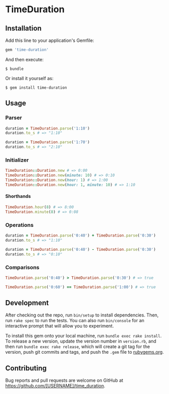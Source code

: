 # TimeDuration

## Installation

Add this line to your application's Gemfile:

```ruby
gem 'time-duration'
```

And then execute:

    $ bundle

Or install it yourself as:

    $ gem install time-duration

## Usage



### Parser

```ruby
duration = TimeDuration.parse('1:10')
duration.to_s # => "1:10"

duration = TimeDuration.parse('1:70')
duration.to_s # => "2:10"
```

### Initializer

```ruby
TimeDuration::Duration.new # => 0:00
TimeDuration::Duration.new(minute: 10) # => 0:10
TimeDuration::Duration.new(hour: 1) # => 1:00
TimeDuration::Duration.new(hour: 1, minute: 10) # => 1:10
```

#### Shorthands
```ruby
TimeDuration.hour(8) # => 8:00
TimeDuration.minute(8) # => 0:08
```

### Operations

```ruby
duration = TimeDuration.parse('0:40') + TimeDuration.parse('0:30')
duration.to_s # => "1:10"

duration = TimeDuration.parse('0:40') - TimeDuration.parse('0:30')
duration.to_s # => "0:10"
```

### Comparisons

```ruby
TimeDuration.parse('0:40') > TimeDuration.parse('0:30') # => true

TimeDuration.parse('0:60') == TimeDuration.parse('1:00') # => true
```

## Development

After checking out the repo, run `bin/setup` to install dependencies. Then, run `rake spec` to run the tests. You can also run `bin/console` for an interactive prompt that will allow you to experiment.

To install this gem onto your local machine, run `bundle exec rake install`. To release a new version, update the version number in `version.rb`, and then run `bundle exec rake release`, which will create a git tag for the version, push git commits and tags, and push the `.gem` file to [rubygems.org](https://rubygems.org).

## Contributing

Bug reports and pull requests are welcome on GitHub at https://github.com/[USERNAME]/time_duration.
